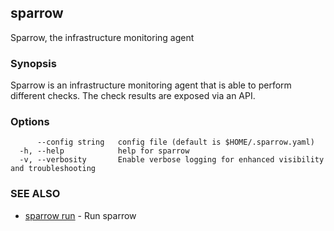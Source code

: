 ## sparrow

Sparrow, the infrastructure monitoring agent

### Synopsis

Sparrow is an infrastructure monitoring agent that is able to perform different checks.
The check results are exposed via an API.

### Options

```
      --config string   config file (default is $HOME/.sparrow.yaml)
  -h, --help            help for sparrow
  -v, --verbosity       Enable verbose logging for enhanced visibility and troubleshooting
```

### SEE ALSO

* [sparrow run](sparrow_run.md)	 - Run sparrow

